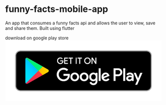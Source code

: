 
# funny-facts-mobile-app
An app that consumes a funny facts api and allows the user to view, save and share them. Built using flutter

download on google play store 
![Download Now](https://raw.githubusercontent.com/SimonAndro/funny-facts-mobile-app/main/others/google-play-badge.png)
